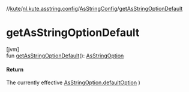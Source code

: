 //[kute](../../../index.md)/[nl.kute.asstring.config](../index.md)/[AsStringConfig](index.md)/[getAsStringOptionDefault](get-as-string-option-default.md)

# getAsStringOptionDefault

[jvm]\
fun [getAsStringOptionDefault](get-as-string-option-default.md)(): [AsStringOption](../../nl.kute.asstring.annotation.option/-as-string-option/index.md)

#### Return

The currently effective [AsStringOption.defaultOption](../../nl.kute.asstring.annotation.option/-as-string-option/-default-option/default-option.md) )
